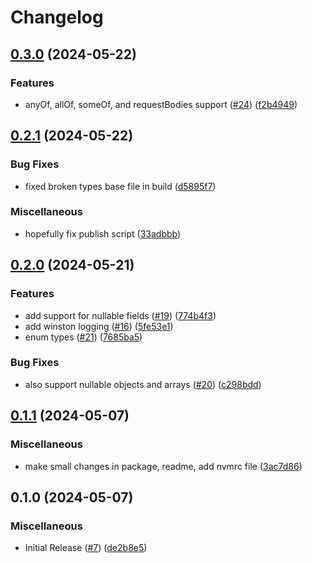 # Changelog

## [0.3.0](https://github.com/pablaber/openapi-typescript-types/compare/v0.2.1...v0.3.0) (2024-05-22)


### Features

* anyOf, allOf, someOf, and requestBodies support ([#24](https://github.com/pablaber/openapi-typescript-types/issues/24)) ([f2b4949](https://github.com/pablaber/openapi-typescript-types/commit/f2b4949337cde98c28579391cce3a35d9f54290f))

## [0.2.1](https://github.com/pablaber/openapi-typescript-types/compare/v0.2.0...v0.2.1) (2024-05-22)


### Bug Fixes

* fixed broken types base file in build ([d5895f7](https://github.com/pablaber/openapi-typescript-types/commit/d5895f70232cbf5d0a847b81de4cd04c472fd861))


### Miscellaneous

* hopefully fix publish script ([33adbbb](https://github.com/pablaber/openapi-typescript-types/commit/33adbbb471b3d3f19904026fe029b1e4f8ff16ba))

## [0.2.0](https://github.com/pablaber/openapi-typescript-types/compare/v0.1.1...v0.2.0) (2024-05-21)


### Features

* add support for nullable fields ([#19](https://github.com/pablaber/openapi-typescript-types/issues/19)) ([774b4f3](https://github.com/pablaber/openapi-typescript-types/commit/774b4f3e39f8901fd83cbbb3699d08ccc676bb4d))
* add winston logging ([#16](https://github.com/pablaber/openapi-typescript-types/issues/16)) ([5fe53e1](https://github.com/pablaber/openapi-typescript-types/commit/5fe53e1bea12ea5fb10e35c5a8c13ae9a7733425))
* enum types ([#21](https://github.com/pablaber/openapi-typescript-types/issues/21)) ([7685ba5](https://github.com/pablaber/openapi-typescript-types/commit/7685ba5fcffc3d349f7076b6bf220e31776cc78e))


### Bug Fixes

* also support nullable objects and arrays ([#20](https://github.com/pablaber/openapi-typescript-types/issues/20)) ([c298bdd](https://github.com/pablaber/openapi-typescript-types/commit/c298bdddd861d8f8fe82cfb89b5e3ef2e64ff213))

## [0.1.1](https://github.com/pablaber/openapi-typescript-types/compare/v0.1.0...v0.1.1) (2024-05-07)


### Miscellaneous

* make small changes in package, readme, add nvmrc file ([3ac7d86](https://github.com/pablaber/openapi-typescript-types/commit/3ac7d869fc72c31f8163b5b10e650c9c99d2c4a3))

## 0.1.0 (2024-05-07)


### Miscellaneous

* Initial Release ([#7](https://github.com/pablaber/openapi-typescript-types/issues/7)) ([de2b8e5](https://github.com/pablaber/openapi-typescript-types/commit/de2b8e550b7c04382eaed9c85bf876e96ddaf67d))
